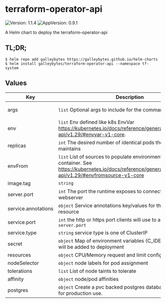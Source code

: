 # terraform-operator-api

![Version: 1.1.4](https://img.shields.io/badge/Version-1.1.4-informational?style=flat-square) ![AppVersion: 0.9.1](https://img.shields.io/badge/AppVersion-0.9.1-informational?style=flat-square)

A Helm chart to deploy the terraform-operator-api

## TL;DR;

```console
$ helm repo add galleybytes https://galleybytes.github.io/helm-charts
$ helm install galleybytes/terraform-operator-api --namespace tf-system
```

## Values

| Key | Description | Default |
|---|---|---|
| args | `list` Optional args to include for the command | `["use-service-host"]` |
| env | `list` Env defined like k8s EnvVar https://kubernetes.io/docs/reference/generated/kubernetes-api/v1.29/#envvar-v1-core. | `[]` |
| replicas | `int` The desired number of identical pods the deployment maintains | `3` |
| envFrom | `list` List of sources to populate environment variables in the container. See https://kubernetes.io/docs/reference/generated/kubernetes-api/v1.29/#envfromsource-v1-core | `[]` |
| image.tag | `string`  | `"0.9.1"` |
| server.port | `int` The port the runtime exposes to connect to the webserver | `5555` |
| service.annotations | `object` Service annotations key/values for the service resource | `{}` |
| service.port | `int` the http or https port clients will use to access the `server.port` | `80` |
| service.type | `string` service type is one of ClusterIP | LoadBalancer | NodePort | `"ClusterIP"` |
| secret | `object` Map of environment variables (C_IDENTIFIERS) that will be added to deployment | `{}` |
| resources | `object` CPU/Memory request and limit configuration | `{}` |
| nodeSelector | `object` node labels for pod assignment | `{}` |
| tolerations | `list` List of node taints to tolerate | `[]` |
| affinity | `object` node/pod affinities | `{}` |
| postgres | `object` Create a pvc backed postgres database. Not suitable for production use. | `enabled=false` |

